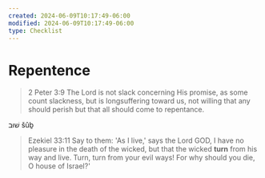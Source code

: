 ```yaml
---
created: 2024-06-09T10:17:49-06:00
modified: 2024-06-09T10:17:49-06:00
type: Checklist
---
```


# Repentence

> 2 Peter 3:9
> The Lord is not slack concerning His promise, as some count slackness, but is longsuffering toward us, not willing that any should perish but that all should come to repentance.

שׁוּב šûḇ

> Ezekiel 33:11
> Say to them: 'As I live,' says the Lord GOD, 
> I have no pleasure in the death of the wicked, 
> but that the wicked **turn** from his way and live. 
> Turn, turn from your evil ways! For why should you die, O house of Israel?'
